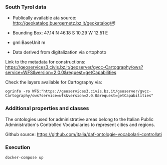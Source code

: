 ### South Tyrol data
* Publically available ata source:
http://geokatalog.buergernetz.bz.it/geokatalog/#!

* Bounding Box:
47.14 N 46.18 S 10.29 W 12.51 E

* gml:BaseUnit
m

* Data derived from digitalization via ortophoto

Link to the metadata for constructions:
https://geoservices3.civis.bz.it/geoserver/gvcc-Cartography/ows?service=WFS&version=2.0.0&request=getCapabilities

Check the layers available for Cartography via:
```
ogrinfo -ro WFS:"https://geoservices3.civis.bz.it/geoserver/gvcc-Cartography/ows?service=wfs&version=2.0.0&request=getCapabilities"
```

### Additional properties and classes
The ontologies used for administrative areas belong to the Italian Public Administration's Controlled Vocabularies to represent cities and regions.

Github source: https://github.com/italia/daf-ontologie-vocabolari-controllati

### Execution
```
docker-compose up
```